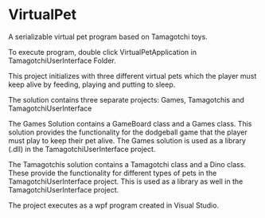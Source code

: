 # VirtualPet
A serializable virtual pet program based on Tamagotchi toys.

To execute program, double click VirtualPetApplication in TamagotchiUserInterface Folder.

This project initializes with three different virtual pets which the player must keep alive by feeding, playing and 
putting to sleep. 

The solution contains three separate projects: Games, Tamagotchis and TamagotchiUserInterface

The Games Solution contains a GameBoard class and a Games class. This solution provides the functionality for the dodgeball 
game that the player must play to keep their pet alive. The Games solution is used as a library (.dll) in the TamagotchiUserInterface project. 

The Tamagotchis solution contains a Tamagotchi class and a Dino class. These provide the functionality for different types of pets in the TamagotchiUserInterface project. This is used as a library as well in the TamagotchiUserInterface project.

The project executes as a wpf program created in Visual Studio.
